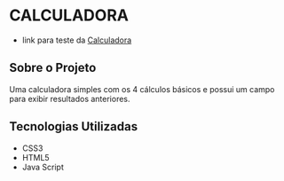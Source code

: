 # CALCULADORA

* link para teste da <a href="https://daniel-cristofori.github.io/Calculadora">Calculadora</a> 

## Sobre o Projeto

Uma calculadora simples com os 4 cálculos básicos e possui um campo para exibir resultados anteriores.

## Tecnologias Utilizadas

* CSS3
* HTML5
* Java Script

